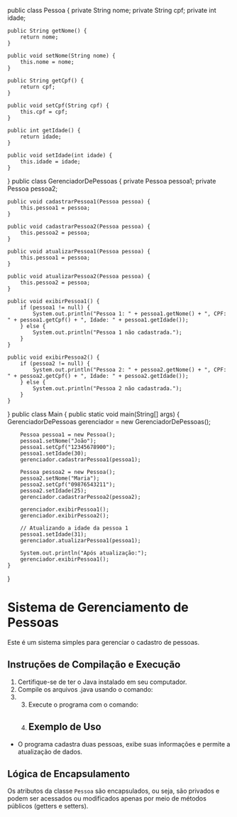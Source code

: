 public class Pessoa {
    private String nome;
    private String cpf;
    private int idade;

    public String getNome() {
        return nome;
    }

    public void setNome(String nome) {
        this.nome = nome;
    }

    public String getCpf() {
        return cpf;
    }

    public void setCpf(String cpf) {
        this.cpf = cpf;
    }

    public int getIdade() {
        return idade;
    }

    public void setIdade(int idade) {
        this.idade = idade;
    }
}
public class GerenciadorDePessoas {
    private Pessoa pessoa1;
    private Pessoa pessoa2;

    public void cadastrarPessoa1(Pessoa pessoa) {
        this.pessoa1 = pessoa;
    }

    public void cadastrarPessoa2(Pessoa pessoa) {
        this.pessoa2 = pessoa;
    }

    public void atualizarPessoa1(Pessoa pessoa) {
        this.pessoa1 = pessoa;
    }

    public void atualizarPessoa2(Pessoa pessoa) {
        this.pessoa2 = pessoa;
    }

    public void exibirPessoa1() {
        if (pessoa1 != null) {
            System.out.println("Pessoa 1: " + pessoa1.getNome() + ", CPF: " + pessoa1.getCpf() + ", Idade: " + pessoa1.getIdade());
        } else {
            System.out.println("Pessoa 1 não cadastrada.");
        }
    }

    public void exibirPessoa2() {
        if (pessoa2 != null) {
            System.out.println("Pessoa 2: " + pessoa2.getNome() + ", CPF: " + pessoa2.getCpf() + ", Idade: " + pessoa2.getIdade());
        } else {
            System.out.println("Pessoa 2 não cadastrada.");
        }
    }
}
public class Main {
    public static void main(String[] args) {
        GerenciadorDePessoas gerenciador = new GerenciadorDePessoas();

        Pessoa pessoa1 = new Pessoa();
        pessoa1.setNome("João");
        pessoa1.setCpf("12345678900");
        pessoa1.setIdade(30);
        gerenciador.cadastrarPessoa1(pessoa1);

        Pessoa pessoa2 = new Pessoa();
        pessoa2.setNome("Maria");
        pessoa2.setCpf("09876543211");
        pessoa2.setIdade(25);
        gerenciador.cadastrarPessoa2(pessoa2);

        gerenciador.exibirPessoa1();
        gerenciador.exibirPessoa2();

        // Atualizando a idade da pessoa 1
        pessoa1.setIdade(31);
        gerenciador.atualizarPessoa1(pessoa1);

        System.out.println("Após atualização:");
        gerenciador.exibirPessoa1();
    }
}
# Sistema de Gerenciamento de Pessoas

Este é um sistema simples para gerenciar o cadastro de pessoas.

## Instruções de Compilação e Execução

1. Certifique-se de ter o Java instalado em seu computador.
2. Compile os arquivos .java usando o comando:
3. 3. Execute o programa com o comando:
   4. ## Exemplo de Uso

- O programa cadastra duas pessoas, exibe suas informações e permite a atualização de dados.

## Lógica de Encapsulamento

Os atributos da classe `Pessoa` são encapsulados, ou seja, são privados e podem ser acessados ou modificados apenas por meio de métodos públicos (getters e setters).
